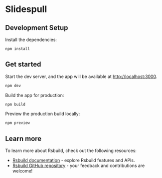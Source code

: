 # Slidespull

## Development Setup

Install the dependencies:

```bash
npm install
```

## Get started

Start the dev server, and the app will be available at [http://localhost:3000](http://localhost:3000).

```bash
npm dev
```

Build the app for production:

```bash
npm build
```

Preview the production build locally:

```bash
npm preview
```

## Learn more

To learn more about Rsbuild, check out the following resources:

- [Rsbuild documentation](https://rsbuild.rs) - explore Rsbuild features and APIs.
- [Rsbuild GitHub repository](https://github.com/web-infra-dev/rsbuild) - your feedback and contributions are welcome!
